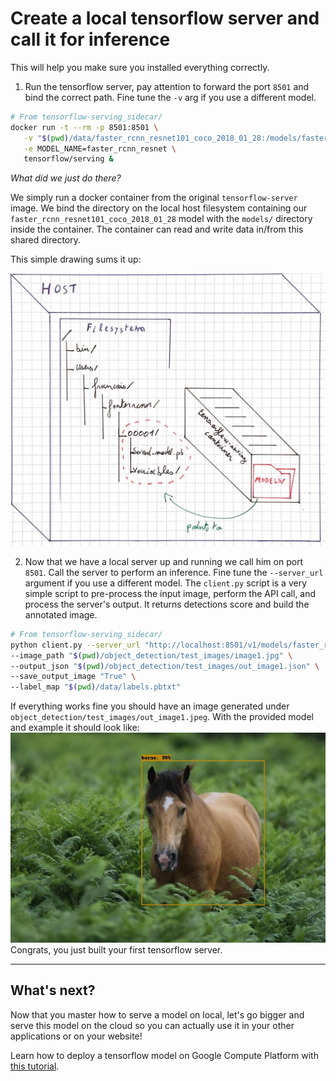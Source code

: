 # Create a local tensorflow server and call it for inference

This will help you make sure you installed everything correctly.

1. Run the tensorflow server, pay attention to forward the port `8501` and bind the correct path.
Fine tune the `-v` arg if you use a different model.
```bash
# From tensorflow-serving_sidecar/
docker run -t --rm -p 8501:8501 \
   -v "$(pwd)/data/faster_rcnn_resnet101_coco_2018_01_28:/models/faster_rcnn_resnet" \
   -e MODEL_NAME=faster_rcnn_resnet \
   tensorflow/serving &
```
_What did we just do there?_ 

We simply run a docker container from the original `tensorflow-server` image. We bind the directory on the local host filesystem containing our `faster_rcnn_resnet101_coco_2018_01_28`
 model with the `models/` directory inside the container. The container can read and write data in/from this shared directory. 

This simple drawing sums it up:
 
 ![docker run -v drawing](../assets/docker_run_v.jpg) 

2. Now that we have a local server up and running we call him on port `8501`.
Call the server to perform an inference. Fine tune the `--server_url` argument if you use a different model.
The `client.py` script is a very simple script to pre-process the input image, perform the API call, and process the server's output. 
It returns detections score and build the annotated image. 

```bash
# From tensorflow-serving_sidecar/
python client.py --server_url "http://localhost:8501/v1/models/faster_rcnn_resnet:predict" \
--image_path "$(pwd)/object_detection/test_images/image1.jpg" \
--output_json "$(pwd)/object_detection/test_images/out_image1.json" \
--save_output_image "True" \
--label_map "$(pwd)/data/labels.pbtxt"
```

If everything works fine you should have an image generated under `object_detection/test_images/out_image1.jpeg`.
With the provided model and example it should look like:
![Output image based on the inference results from the model](../assets/out_image1.jpeg) 
Congrats, you just built your first tensorflow server.

---- 
## What's next?

Now that you master how to serve a model on local, let's go bigger and serve this model on the cloud 
 so you can actually use it in your other applications or on your website! 

Learn how to deploy a tensorflow model on Google Compute Platform with [this tutorial](tf_server_k8s.md).
